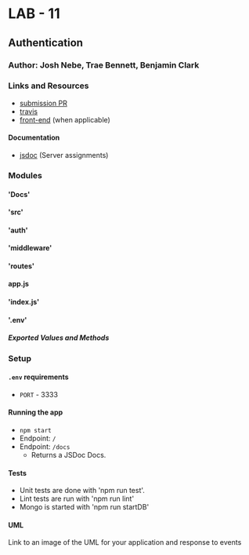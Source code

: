 # LAB - 11

## Authentication

### Author: Josh Nebe, Trae Bennett, Benjamin Clark

### Links and Resources
* [submission PR](https://github.com/yosh-401-advanced-javascript/lab-00/pull/2)
* [travis](https://travis-ci.com/yosh-401-advanced-javascript/lab-00.svg?branch=master)
* [front-end](https://yosh-lab-00.herokuapp.com/) (when applicable)

#### Documentation
* [jsdoc](https://yosh-lab-00.herokuapp.com/docs) (Server assignments)

### Modules
#### 'Docs'
#### 'src'
####    'auth'
####    'middleware'
####    'routes'
####    app.js
#### 'index.js'
#### '.env'

##### Exported Values and Methods


### Setup
#### `.env` requirements
* `PORT` - 3333

#### Running the app
* `npm start`
* Endpoint: `/`
* Endpoint: `/docs`
  * Returns a JSDoc Docs.
  
#### Tests
* Unit tests are done with 'npm run test'.
* Lint tests are run with 'npm run lint'
* Mongo is started with 'npm run startDB'

#### UML
Link to an image of the UML for your application and response to events
